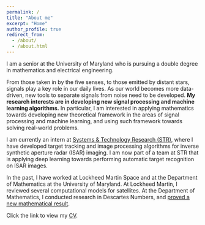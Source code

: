 ```yaml
---
permalink: /
title: "About me"
excerpt: "Home"
author_profile: true
redirect_from:
  - /about/
  - /about.html
---
```


I am a senior at the University of Maryland who is pursuing a double degree in mathematics and electrical engineering.

From those taken in by the five senses, to those emitted by distant stars, signals play a key role in our daily lives. As our world becomes more data-driven, new tools to separate signals from noise need to be developed. **My research interests are in developing new signal processing and machine learning algorithms.** In particular, I am interested in applying mathematics towards developing new theoretical framework in the areas of signal processing and machine learning, and using such framework towards solving real-world problems.

I am currently an intern at [Systems & Technology Research (STR)](https://stresearch.com), where I have developed target tracking and image processing algorithms for inverse synthetic aperture radar (ISAR) imaging. I am now part of a team at STR that is applying deep learning towards performing automatic target recognition on ISAR images.

In the past, I have worked at Lockheed Martin Space and at the Department of Mathematics at the University of Maryland. At Lockheed Martin, I reviewed several computational models for satellites. At the Department of Mathematics, I conducted research in Descartes Numbers, and [proved a new mathematical result](https://pratikrathore8.github.io/publication/2018-08-29-descartes-numbers).

Click the link to view my [CV](https://pratikrathore8.github.io/files/cv.pdf).
